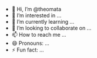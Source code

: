- 👋 Hi, I’m @theomata
- 👀 I’m interested in ...
- 🌱 I’m currently learning ...
- 💞️ I’m looking to collaborate on ...
- 📫 How to reach me ...
- 😄 Pronouns: ...
- ⚡ Fun fact: ...

<!---
theomata/theomata is a ✨ special ✨ repository because its `README.md` (this file) appears on your GitHub profile.
You can click the Preview link to take a look at your changes.
--->
